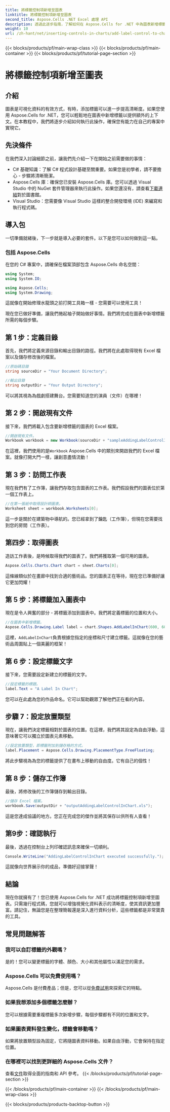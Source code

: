 ```yaml
---
title: 將標籤控制項新增至圖表
linktitle: 將標籤控制項新增至圖表
second_title: Aspose.Cells .NET Excel 處理 API
description: 透過此逐步指南，了解如何在 Aspose.Cells for .NET 中為圖表新增標籤控制項。增強您的數據視覺化。
weight: 10
url: /zh-hant/net/inserting-controls-in-charts/add-label-control-to-chart/
---
```


{{< blocks/products/pf/main-wrap-class >}}
{{< blocks/products/pf/main-container >}}
{{< blocks/products/pf/tutorial-page-section >}}

# 將標籤控制項新增至圖表

## 介紹

圖表是可視化資料的有效方式，有時，添加標籤可以進一步提高清晰度。如果您使用 Aspose.Cells for .NET，您可以輕鬆地在圖表中新增標籤以提供額外的上下文。在本教程中，我們將逐步介紹如何執行此操作，確保您有能力在自己的專案中實現它。

## 先決條件

在我們深入討論細節之前，讓我們先介紹一下在開始之前需要做的事情：

- C# 基礎知識：了解 C# 程式設計基礎至關重要。如果您是初學者，請不要擔心 - 步驟將清晰簡潔。
- Aspose.Cells 庫：確保您已安裝 Aspose.Cells 庫。您可以透過 Visual Studio 中的 NuGet 套件管理器來執行此操作。如果您還沒有，請查看[下載連結](https://releases.aspose.com/cells/net/)對於圖書館。
- Visual Studio：您需要像 Visual Studio 這樣的整合開發環境 (IDE) 來編寫和執行程式碼。

## 導入包

一切準備就緒後，下一步就是導入必要的套件。以下是您可以如何做到這一點。

### 包括 Aspose.Cells

在您的 C# 專案中，請確保在檔案頂部包含 Aspose.Cells 命名空間：

```csharp
using System;
using System.IO;

using Aspose.Cells;
using System.Drawing;
```

這就像在開始修理水龍頭之前打開工具箱一樣 - 您需要可以使用工具！

現在您已做好準備，讓我們捲起袖子開始做好事情。我們將完成在圖表中新增標籤所需的每個步驟。

## 第 1 步：定義目錄

首先，我們將定義來源目錄和輸出目錄的路徑。我們將在此處取得現有 Excel 檔案以及儲存修改後的檔案。

```csharp
//原始碼目錄
string sourceDir = "Your Document Directory";

//輸出目錄
string outputDir = "Your Output Directory";
```

可以將其視為為戲劇搭建舞台。您需要知道您的演員（文件）在哪裡！

## 第 2 步：開啟現有文件

接下來，我們將載入包含要新增標籤的圖表的 Excel 檔案。 

```csharp
//開啟現有文件。
Workbook workbook = new Workbook(sourceDir + "sampleAddingLabelControlInChart.xls");
```

在這裡，我們使用的是`Workbook` Aspose.Cells 中的類別來開啟我們的 Excel 檔案。就像打開大門一樣，讓創意盡情流動！

## 第 3 步：訪問工作表

現在我們有了工作簿，讓我們存取包含圖表的工作表。我們假設我們的圖表位於第一個工作表上。

```csharp
//在第一張紙中取得設計師圖表。
Worksheet sheet = workbook.Worksheets[0];
```

這一步是關於在建築物中導航的。您已經拿到了鑰匙（工作簿），但現在您需要找到您的房間（工作表）。

## 第四步：取得圖表

造訪工作表後，是時候取得我們的圖表了。我們將獲取第一個可用的圖表。

```csharp
Aspose.Cells.Charts.Chart chart = sheet.Charts[0];
```

這條線類似於在畫廊中找到合適的藝術品。您的圖表正在等待，現在您已準備好讓它更加閃耀！

## 第 5 步：將標籤加入圖表中

現在是令人興奮的部分 - 將標籤添加到圖表中。我們將定義標籤的位置和大小。

```csharp
//在圖表中新增標籤。
Aspose.Cells.Drawing.Label label = chart.Shapes.AddLabelInChart(600, 600, 350, 900);
```

這裡，`AddLabelInChart`負責根據您指定的座標和尺寸建立標籤。這就像在您的藝術品周圍貼上一個美麗的框架！

## 第 6 步：設定標籤文字

接下來，您需要設定新建立的標籤的文字。 

```csharp
//設定標籤的標題。
label.Text = "A Label In Chart";
```

您可以在此處為您的作品命名。它可以幫助觀眾了解他們正在看的內容。

## 步驟 7：設定放置類型

現在，讓我們決定標籤相對於圖表的位置。在這裡，我們將其設定為自由浮動，這意味著它可以獨立於圖表元素移動。

```csharp
//設定放置類型，即標籤附加到儲存格的方式。
label.Placement = Aspose.Cells.Drawing.PlacementType.FreeFloating; 
```

將此步驟視為為您的標籤提供了在畫布上移動的自由度。它有自己的個性！

## 第 8 步：儲存工作簿

最後，將修改後的工作簿儲存到輸出目錄。 

```csharp
//儲存 Excel 檔案。
workbook.Save(outputDir + "outputAddingLabelControlInChart.xls");
```

這是您達成協議的地方。您正在完成您的傑作並將其保存以供所有人查看！

## 第9步：確認執行

最後，透過在控制台上列印確認訊息來確保一切順利。

```csharp
Console.WriteLine("AddingLabelControlInChart executed successfully.");
```

這就像向世界展示你的成品，準備好迎接掌聲！

## 結論

現在你就擁有了！您已使用 Aspose.Cells for .NET 成功將標籤控制項新增至圖表。只需幾行程式碼，您就可以增強視覺化資料表示的清晰度，使其資訊更加豐富。請記住，無論您是在整理簡報還是深入進行資料分析，這些標籤都是非常寶貴的工具。

## 常見問題解答

### 我可以自訂標籤的外觀嗎？
是的！您可以變更標籤的字體、顏色、大小和其他屬性以滿足您的需求。

### Aspose.Cells 可以免費使用嗎？
 Aspose.Cells 是付費產品；但是，您可以從[免費試用](https://releases.aspose.com/)來探索它的特點。

### 如果我想添加多個標籤怎麼辦？
您可以根據需要重複標籤多次新增步驟，每個步驟都有不同的位置和文字。

### 如果圖表資料發生變化，標籤會移動嗎？
如果將放置類型設為固定，它將隨圖表資料移動。如果自由浮動，它會保持在指定位置。

### 在哪裡可以找到更詳細的 Aspose.Cells 文件？
查看[文件](https://reference.aspose.com/cells/net/)取得全面的指南和 API 參考。
{{< /blocks/products/pf/tutorial-page-section >}}

{{< /blocks/products/pf/main-container >}}
{{< /blocks/products/pf/main-wrap-class >}}

{{< blocks/products/products-backtop-button >}}
